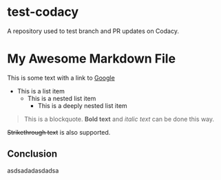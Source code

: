 # test-codacy
A repository used to test branch and PR updates on Codacy.


# My Awesome Markdown File

This is some text with a link to [Google](https://www.google.com)

- This is a list item
  * This is a nested list item
    + This is a deeply nested list item

> This is a blockquote.
**Bold text** and *italic text* can be done this way.

~~Strikethrough text~~ is also supported.

## Conclusion

asdsadadasdadsa
